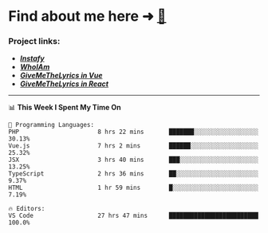 # Find about me here ➜ [🧑](https://pauabella.dev)

### Project links:
- ***[Instafy](https://instafy.me)***
- ***[WhoIAm](https://pauabella.dev)***
- ***[GiveMeTheLyrics in Vue](https://lyrics.pauabella.dev)***
- ***[GiveMeTheLyrics in React](https://pauabella.dev/GiveMeTheLyrics)***

---
<!--START_SECTION:waka-->
📊 **This Week I Spent My Time On** 

```text
💬 Programming Languages: 
PHP                      8 hrs 22 mins       ███████░░░░░░░░░░░░░░░░░░   30.13% 
Vue.js                   7 hrs 2 mins        ██████░░░░░░░░░░░░░░░░░░░   25.32% 
JSX                      3 hrs 40 mins       ███░░░░░░░░░░░░░░░░░░░░░░   13.25% 
TypeScript               2 hrs 36 mins       ██░░░░░░░░░░░░░░░░░░░░░░░   9.37% 
HTML                     1 hr 59 mins        █░░░░░░░░░░░░░░░░░░░░░░░░   7.19%

🔥 Editors: 
VS Code                  27 hrs 47 mins      █████████████████████████   100.0%

```


<!--END_SECTION:waka-->
